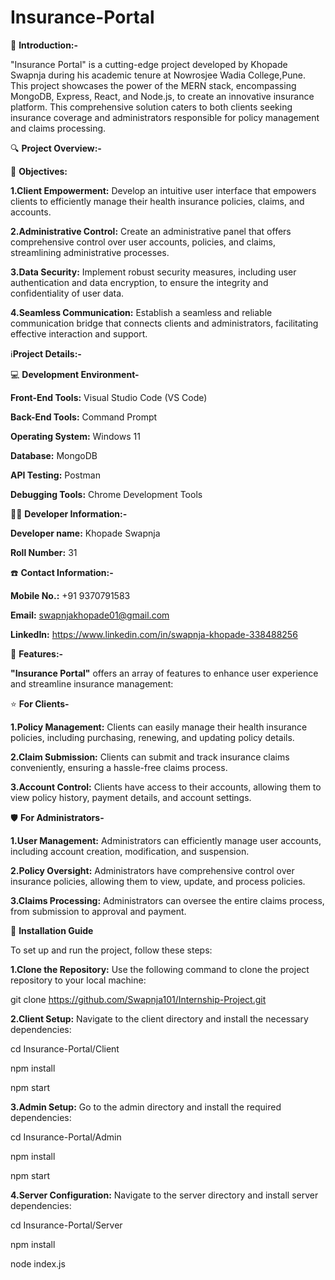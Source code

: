 # Insurance-Portal

📝 **Introduction:-**

"Insurance Portal" is a cutting-edge project developed by Khopade Swapnja during his academic tenure at Nowrosjee Wadia College,Pune. This project showcases the power of the MERN stack, encompassing MongoDB, Express, React, and Node.js, to create an innovative insurance platform. This comprehensive solution caters to both clients seeking insurance coverage and administrators responsible for policy management and claims processing.


🔍 **Project Overview:-**

🎯 **Objectives:**

**1.Client Empowerment:** Develop an intuitive user interface that empowers clients to efficiently manage their health insurance policies, claims, and accounts.

**2.Administrative Control:** Create an administrative panel that offers comprehensive control over user accounts, policies, and claims, streamlining administrative processes.

**3.Data Security:** Implement robust security measures, including user authentication and data encryption, to ensure the integrity and confidentiality of user data.

**4.Seamless Communication:** Establish a seamless and reliable communication bridge that connects clients and administrators, facilitating effective interaction and support.


ℹ️**Project Details:-**

💻 **Development Environment-**

**Front-End Tools:** Visual Studio Code (VS Code)

**Back-End Tools:** Command Prompt

**Operating System:** Windows 11

**Database:** MongoDB

**API Testing:** Postman

**Debugging Tools:** Chrome Development Tools


👨‍💻 **Developer Information:-**

**Developer name:** Khopade Swapnja

**Roll Number:** 31


☎️ **Contact Information:-**

**Mobile No.:** +91 9370791583

**Email:** swapnjakhopade01@gmail.com

**LinkedIn:** https://www.linkedin.com/in/swapnja-khopade-338488256


🚀 **Features:-**

**"Insurance Portal"** offers an array of features to enhance user experience and streamline insurance management:

⭐ **For Clients-**

**1.Policy Management:** Clients can easily manage their health insurance policies, including purchasing, renewing, and updating policy details.

**2.Claim Submission:** Clients can submit and track insurance claims conveniently, ensuring a hassle-free claims process.

**3.Account Control:** Clients have access to their accounts, allowing them to view policy history, payment details, and account settings.


🛡️ **For Administrators-**

**1.User Management:** Administrators can efficiently manage user accounts, including account creation, modification, and suspension.

**2.Policy Oversight:** Administrators have comprehensive control over insurance policies, allowing them to view, update, and process policies.

**3.Claims Processing:** Administrators can oversee the entire claims process, from submission to approval and payment.



🔧 **Installation Guide**

To set up and run the project, follow these steps:

**1.Clone the Repository:** Use the following command to clone the project repository to your local machine:

git clone https://github.com/Swapnja101/Internship-Project.git

**2.Client Setup:** Navigate to the client directory and install the necessary dependencies:

cd Insurance-Portal/Client

npm install

npm start

**3.Admin Setup:** Go to the admin directory and install the required dependencies:

cd Insurance-Portal/Admin

npm install

npm start

**4.Server Configuration:** Navigate to the server directory and install server dependencies:

cd Insurance-Portal/Server

npm install

node index.js
